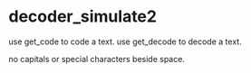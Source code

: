 # decoder_simulate2

use get_code to code a text.
use get_decode to decode a text.

no capitals or special characters beside space.
